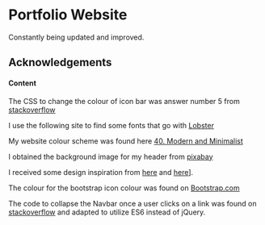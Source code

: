 # Portfolio Website
Constantly being updated and improved.

## Acknowledgements

#### Content
 The CSS to change the colour of icon bar was answer number 5 from [stackoverflow](https://stackoverflow.com/questions/42586729/bootstrap-4-change-hamburger-toggler-color)

 I use the following site to find some fonts that go with [Lobster](http://typ.io/fonts/lobster)

 My website colour scheme was found here [40. Modern and Minimalist](https://visme.co/blog/website-color-schemes/)

 I obtained the background image for my header from [pixabay](https://pixabay.com/illustrations/binary-monitor-particles-blue-1414324/)

 I received some design inspiration from [here](http://seanhalpin.io/) and [here](https://dean451.github.io/)].

 The colour for the bootstrap icon colour was found on [Bootstrap.com](https://getbootstrap.com/docs/4.0/utilities/colors/)

 The code to collapse the Navbar once a user clicks on a link was found on [stackoverflow](https://stackoverflow.com/questions/16877429/twitter-bootstrap-mobile-nav-hide-menu-after-clicking-menu-link) and adapted to utilize ES6 instead of jQuery. 